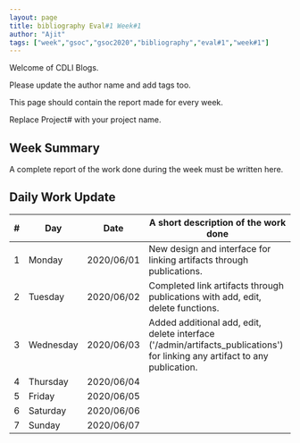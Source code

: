 ```yaml
---
layout: page
title: bibliography Eval#1 Week#1
author: "Ajit"
tags: ["week","gsoc","gsoc2020","bibliography","eval#1","week#1"]
---
```

Welcome of CDLI Blogs.

Please update the author name and add tags too. 

This page should contain the report made for every week.

Replace Project# with your project name.

## Week Summary

A complete report of the work done during the week must be written here. 


## Daily Work Update

|\#|Day|Date|A short description of the work done|  
|---	|---	|---	|---	|  
|1   	| Monday 	|   2020/06/01	| New design and interface for linking artifacts through publications.  	|  
|2   	| Tuesday  	|   2020/06/02	| Completed link artifacts through publications with add, edit, delete functions.  	|  
|3   	| Wednesday  	|  2020/06/03 	| Added additional add, edit, delete interface ('/admin/artifacts_publications') for linking any artifact to any publication.	|  
|4   	| Thursday  	|   2020/06/04	|   	|  
|5   	| Friday  	|   2020/06/05	|   	|  
|6   	| Saturday  	|   2020/06/06	|   	|  
|7   	| Sunday  	|   2020/06/07	|   	|  
